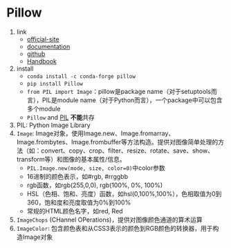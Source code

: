 # Pillow

1. link
   * [official-site](https://python-pillow.org/)
   * [documentation](https://pillow.readthedocs.io/en/stable/)
   * [github](https://github.com/python-pillow/Pillow)
   * [Handbook](https://pillow.readthedocs.io/en/5.0.0/handbook/index.html)
2. install
   * `conda install -c conda-forge pillow`
   * `pip install Pillow`
   * `from PIL import Image`：pillow是package name（对于setuptools而言），PIL是module name（对于Python而言），一个package中可以包含多个module
   * `Pillow` and [PIL](https://pypi.org/project/PIL/) **不能**共存
3. PIL: Python Image Library
4. `Image`: Image对象，使用Image.new、Image.fromarray、Image.frombytes、Image.frombuffer等方法构造。提供对图像简单处理的方法（如：convert、copy、crop、filter、resize、rotate、save、show、transform等）和图像的基本属性/信息。
   * `PIL.Image.new(mode, size, color=0)`中color参数
   * 16进制的颜色表示，如#rgb, #rrggbb
   * rgb函数，如rgb(255,0,0), rgb(100%, 0%, 100%)
   * HSL（色相、饱和、亮度）函数，如hsl(0,100%,100%），色相取值为0到360，饱和度和亮度取值为0%到100%
   * 常规的HTML颜色名字，如red, Red
5. `ImageChops` (CHannel OPerations)，提供对图像颜色通道的算术运算
6. `ImageColor`: 包含颜色表和从CSS3表示的颜色到RGB颜色的转换器，用于构造Image对象
